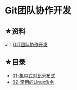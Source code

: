 # Git团队协作开发

## ★资料

➹：[GIT团队协作开发](http://www.javascriptpeixun.cn/course/1428)

## ★目录

- [01-集中式对比分布式](./01.md)
- [02-常用的Linux命令](./02.md)